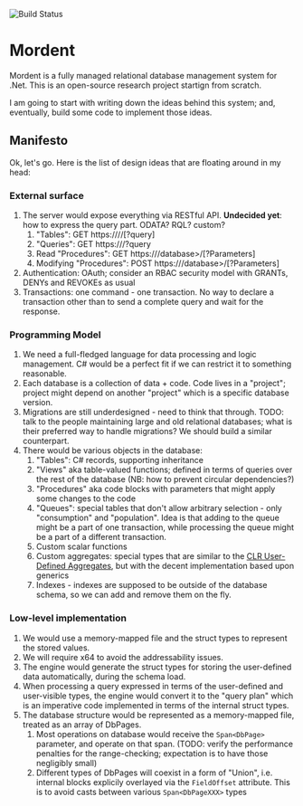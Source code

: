 ﻿![Build Status](https://github.com/evilguest/mordent/actions/workflows/dotnet.yml/badge.svg?branch=main) 
# Mordent
Mordent is a fully managed relational database management system for .Net.
This is an open-source research project startign from scratch.

I am  going to start with writing down the ideas behind this system; and, eventually, build some code to implement those ideas.

## Manifesto
Ok, let's go. Here is the list of design ideas that are floating around in my head:
### External surface
1. The server would expose everything via RESTful API. 
   **Undecided yet**: how to express the query part. ODATA? RQL? custom?
   1. "Tables": GET https://<server>/<database>/<relation>[?query]
   2. "Queries": GET https://<server>/<database>?query
   3. Read "Procedures": GET https://<server>/database>/<procedure>[?Parameters]
   4. Modifying "Procedures": POST https://<server>/database>/<procedure>[?Parameters]
2. Authentication: OAuth; consider an RBAC security model with GRANTs, DENYs and REVOKEs as usual
3. Transactions: one command - one transaction. No way to declare a transaction other than to send a complete query and wait for the response.

### Programming Model
1. We need a full-fledged language for data processing and logic management. C# would be a perfect fit if we can restrict it to something reasonable.
2. Each database is a collection of data + code. Code lives in a "project"; project might depend on another "project" which is a specific database version. 
3. Migrations are still underdesigned - need to think that through. TODO: talk to the people maintaining large and old relational databases; what is their preferred way to handle migrations? We should build a similar counterpart. 
4. There would be various objects in the database:
   1. "Tables": C# records, supporting inheritance
   2. "Views" aka table-valued functions; defined in terms of queries over the rest of the database (NB: how to prevent circular dependencies?)
   3. "Procedures" aka code blocks with parameters that might apply some changes to the code
   4. "Queues": special tables that don't allow arbitrary selection - only "consumption" and "population". Idea is that adding to the queue might be a part of one transaction, while processing the queue might be a part of a different transaction. 
   5. Custom scalar functions
   6. Custom aggregates: special types that are similar to the [CLR User-Defined Aggregates](https://docs.microsoft.com/en-us/sql/relational-databases/clr-integration-database-objects-user-defined-functions/clr-user-defined-aggregates?view=sql-server-ver15), but with the decent implementation based upon generics
   7. Indexes - indexes are supposed to be outside of the database schema, so we can add and remove them on the fly.
### Low-level implementation
1. We would use a memory-mapped file and the struct types to represent the stored values.
2. We will require x64 to avoid the addressability issues.
3. The engine would generate the struct types for storing the user-defined data automatically, during the schema load.
4. When processing a query expressed in terms of the user-defined and user-visible types, the engine would convert it to the "query plan" which is an imperative code implemented in terms of the internal struct types.
5. The database structure would be represented as a memory-mapped file, treated as an array of DbPages.
   1. Most operations on database would receive the ```Span<DbPage>``` parameter, and operate on that span. (TODO: verify the performance penalties for the range-checking; expectation is to have those negligibly small)
   2. Different types of DbPages will coexist in a form of "Union", i.e. internal blocks explicily overlayed via the ```FieldOffset``` attribute. This is to avoid casts between various ```Span<DbPageXXX>``` types
   

